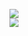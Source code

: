 [![](https://img.shields.io/badge/Made%20With-Github%20Spray-lightgrey.svg?style=for-the-badge&logo=github)](https://github.com/Annihil/github-spray#9475)  
[![](https://i.imgur.com/2DrTn0Z.gif)](https://github.com/Annihil/github-spray)